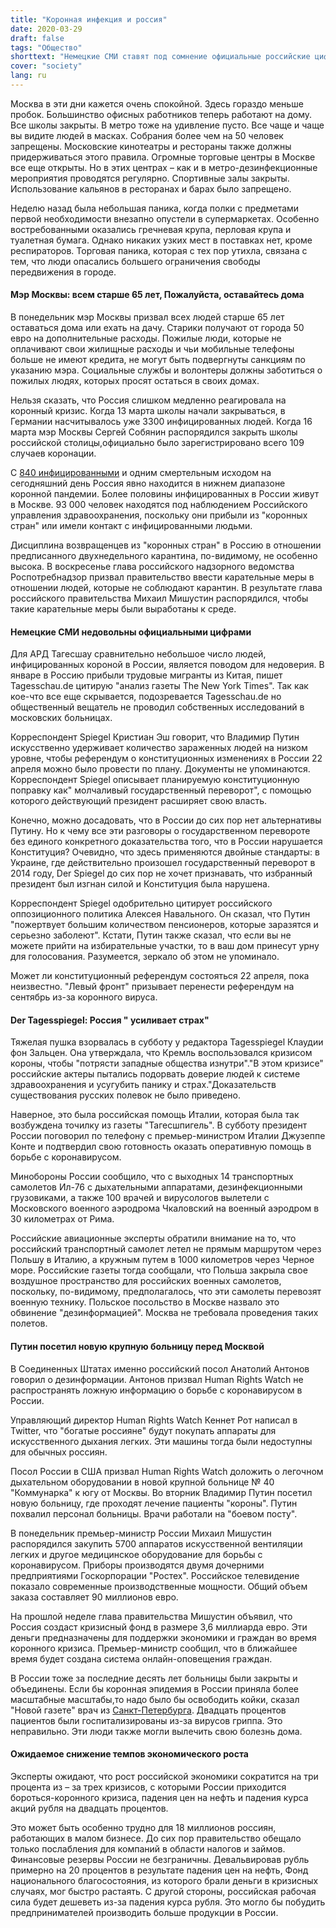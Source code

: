 ```yaml
---
title: "Коронная инфекция и россия"
date: 2020-03-29
draft: false
tags: "Общество"
shorttext: "Немецкие СМИ ставят под сомнение официальные российские цифры, но не предоставляют собственных исследований. Но образ врага также культивируется на ложе из трупов."
cover: "society"
lang: ru
---
```


Москва в эти дни кажется очень спокойной. Здесь гораздо меньше пробок. Большинство офисных работников теперь работают на дому. Все школы закрыты. В метро тоже на удивление пусто. Все чаще и чаще вы видите людей в масках. Собрания более чем на 50 человек запрещены. Московские кинотеатры и рестораны также должны придерживаться этого правила. Огромные торговые центры в Москве все еще открыты. Но в этих центрах – как и в метро-дезинфекционные мероприятия проводятся регулярно. Спортивные залы закрыты. Использование кальянов в ресторанах и барах было запрещено.

Неделю назад была небольшая паника, когда полки с предметами первой необходимости внезапно опустели в супермаркетах. Особенно востребованными оказались гречневая крупа, перловая крупа и туалетная бумага. Однако никаких узких мест в поставках нет, кроме респираторов. Торговая паника, которая с тех пор утихла, связана с тем, что люди опасались большего ограничения свободы передвижения в городе.

#### Мэр Москвы: всем старше 65 лет, Пожалуйста, оставайтесь дома

В понедельник мэр Москвы призвал всех людей старше 65 лет оставаться дома или ехать на дачу. Старики получают от города 50 евро на дополнительные расходы. Пожилые люди, которые не оплачивают свои жилищные расходы и чьи мобильные телефоны больше не имеют кредита, не могут быть подвергнуты санкциям по указанию мэра. Социальные службы и волонтеры должны заботиться о пожилых людях, которых просят остаться в своих домах.

Нельзя сказать, что Россия слишком медленно реагировала на коронный кризис. Когда 13 марта школы начали закрываться, в Германии насчитывалось уже 3300 инфицированных людей. Когда 16 марта мэр Москвы Сергей Собянин распорядился закрыть школы российской столицы,официально было зарегистрировано всего 109 случаев коронации.

С [840 инфицированными](https://gisanddata.maps.arcgis.com/apps/opsdashboard/index.html#/bda7594740fd40299423467b48e9ecf6 "Coronavirus COVID-19 Global Cases by the Center for Systems Science and Engineering") и одним смертельным исходом на сегодняшний день Россия явно находится в нижнем диапазоне коронной пандемии. Более половины инфицированных в России живут в Москве. 93 000 человек находятся под наблюдением Российского управления здравоохранения, поскольку они прибыли из "коронных стран" или имели контакт с инфицированными людьми.

Дисциплина возвращенцев из "коронных стран" в Россию в отношении предписанного двухнедельного карантина, по-видимому, не особенно высока. В воскресенье глава российского надзорного ведомства Роспотребнадзор призвал правительство ввести карательные меры в отношении людей, которые не соблюдают карантин. В результате глава российского правительства Михаил Мишустин распорядился, чтобы такие карательные меры были выработаны к среде.

#### Немецкие СМИ недовольны официальными цифрами

Для АРД Тагесшау сравнительно небольшое число людей, инфицированных короной в России, является поводом для недоверия. В январе в Россию прибыли трудовые мигранты из Китая, пишет Tagesschau.de цитирую "анализ газеты The New York Times". Так как кое-что все еще скрывается, подозревается Tagesschau.de но общественный вещатель не проводил собственных исследований в московских больницах.

Корреспондент Spiegel Кристиан Эш говорит, что Владимир Путин искусственно удерживает количество зараженных людей на низком уровне, чтобы референдум о конституционных изменениях в России 22 апреля можно было провести по плану. Документы не упоминаются. Корреспондент Spiegel описывает планируемую конституционную поправку как" молчаливый государственный переворот", с помощью которого действующий президент расширяет свою власть.

Конечно, можно досадовать, что в России до сих пор нет альтернативы Путину. Но к чему все эти разговоры о государственном перевороте без единого конкретного доказательства того, что в России нарушается Конституция? Очевидно, что здесь применяются двойные стандарты: в Украине, где действительно произошел государственный переворот в 2014 году, Der Spiegel до сих пор не хочет признавать, что избранный президент был изгнан силой и Конституция была нарушена.

Корреспондент Spiegel одобрительно цитирует российского оппозиционного политика Алексея Навального. Он сказал, что Путин "пожертвует большим количеством пенсионеров, которые заразятся и серьезно заболеют". Кстати, Путин также сказал, что если вы не можете прийти на избирательные участки, то в ваш дом принесут урну для голосования. Разумеется, зеркало об этом не упоминало.

Может ли конституционный референдум состояться 22 апреля, пока неизвестно. "Левый фронт" призывает перенести референдум на сентябрь из-за коронного вируса.

#### Der Tagesspiegel: Россия " усиливает страх"

Тяжелая пушка взорвалась в субботу у редактора Tagesspiegel Клаудии фон Зальцен. Она утверждала, что Кремль воспользовался кризисом короны, чтобы "потрясти западные общества изнутри"."В этом кризисе" российские актеры пытались подорвать доверие людей к системе здравоохранения и усугубить панику и страх."Доказательств существования русских полевок не было приведено.

Наверное, это была российская помощь Италии, которая была так возбуждена точилку из газеты "Тагесшпигель". В субботу президент России поговорил по телефону с премьер-министром Италии Джузеппе Конте и подтвердил свою готовность оказать оперативную помощь в борьбе с коронавирусом.

Минобороны России сообщило, что с выходных 14 транспортных самолетов Ил-76 с дыхательными аппаратами, дезинфекционными грузовиками, а также 100 врачей и вирусологов вылетели с Московского военного аэродрома Чкаловский на военный аэродром в 30 километрах от Рима.

Российские авиационные эксперты обратили внимание на то, что российский транспортный самолет летел не прямым маршрутом через Польшу в Италию, а кружным путем в 1000 километров через Черное море. Российские газеты тогда сообщали, что Польша закрыла свое воздушное пространство для российских военных самолетов, поскольку, по-видимому, предполагалось, что эти самолеты перевозят военную технику. Польское посольство в Москве назвало это обвинение "дезинформацией". Москва не требовала проведения таких полетов.

#### Путин посетил новую крупную больницу перед Москвой

В Соединенных Штатах именно российский посол Анатолий Антонов говорил о дезинформации. Антонов призвал Human Rights Watch не распространять ложную информацию о борьбе с коронавирусом в России.

Управляющий директор Human Rights Watch Кеннет Рот написал в Twitter, что "богатые россияне" будут покупать аппараты для искусственного дыхания легких. Эти машины тогда были недоступны для обычных россиян.

Посол России в США призвал Human Rights Watch доложить о легочном дыхательном оборудовании в новой крупной больнице № 40 "Коммунарка" к югу от Москвы. Во вторник Владимир Путин посетил новую больницу, где проходят лечение пациенты "короны". Путин похвалил персонал больницы. Врачи работали на "боевом посту".

В понедельник премьер-министр России Михаил Мишустин распорядился закупить 5700 аппаратов искусственной вентиляции легких и другое медицинское оборудование для борьбы с коронавирусом. Приборы производятся двумя дочерними предприятиями Госкорпорации "Ростех". Российское телевидение показало современные производственные мощности. Общий объем заказа составляет 90 миллионов евро.

На прошлой неделе глава правительства Мишустин объявил, что Россия создаст кризисный фонд в размере 3,6 миллиарда евро. Эти деньги предназначены для поддержки экономики и граждан во время коронного кризиса. Премьер-министр сообщил, что в ближайшее время будет создана система онлайн-оповещения граждан.

В России тоже за последние десять лет больницы были закрыты и объединены. Если бы коронная эпидемия в России приняла более масштабные масштабы,то надо было бы освободить койки, сказал "Новой газете" врач из [Санкт-Петербурга](https://novayagazeta.ru/articles/2020/03/21/84427-s-samogo-nachala-prinimalis-neadekvatnye-resheniya "С самого начала принимались неадекватные решения"). Двадцать процентов пациентов были госпитализированы из-за вирусов гриппа. Это неправильно. Эти люди также могли вылечить свою болезнь дома.

#### Ожидаемое снижение темпов экономического роста

Эксперты ожидают, что рост российской экономики сократится на три процента из – за трех кризисов, с которыми России приходится бороться-коронного кризиса, падения цен на нефть и падения курса акций рубля на двадцать процентов.

Это может быть особенно трудно для 18 миллионов россиян, работающих в малом бизнесе. До сих пор правительство обещало только послабления для компаний в области налогов и займов. Финансовые резервы России не безграничны. Девальвировав рубль примерно на 20 процентов в результате падения цен на нефть, Фонд национального благосостояния, из которого брали деньги в кризисных случаях, мог быстро растаять. С другой стороны, российская рабочая сила будет дешеветь из-за падения курса рубля. Это могло бы побудить предпринимателей производить больше продукции в России.
